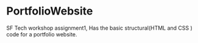 # PortfolioWebsite
SF Tech workshop assignment1, Has the basic structural(HTML and CSS ) code for a portfolio website. 
